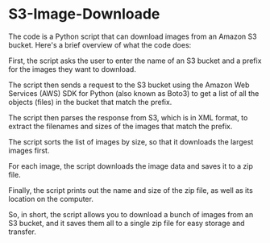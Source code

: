 # S3-Image-Downloade

The code is a Python script that can download images from an Amazon S3 bucket. Here's a brief overview of what the code does:

First, the script asks the user to enter the name of an S3 bucket and a prefix for the images they want to download.

The script then sends a request to the S3 bucket using the Amazon Web Services (AWS) SDK for Python (also known as Boto3) to get a list of all the objects (files) in the bucket that match the prefix.

The script then parses the response from S3, which is in XML format, to extract the filenames and sizes of the images that match the prefix.

The script sorts the list of images by size, so that it downloads the largest images first.

For each image, the script downloads the image data and saves it to a zip file.

Finally, the script prints out the name and size of the zip file, as well as its location on the computer.

So, in short, the script allows you to download a bunch of images from an S3 bucket, and it saves them all to a single zip file for easy storage and transfer.
